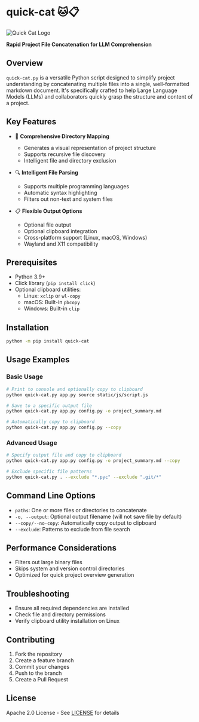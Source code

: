 # quick-cat 🐱📋

![Quick Cat Logo](quickcat.png)

**Rapid Project File Concatenation for LLM Comprehension**

## Overview

`quick-cat.py` is a versatile Python script designed to simplify project understanding by concatenating multiple files into a single, well-formatted markdown document. It's specifically crafted to help Large Language Models (LLMs) and collaborators quickly grasp the structure and content of a project.

## Key Features

- 📂 **Comprehensive Directory Mapping**
  - Generates a visual representation of project structure
  - Supports recursive file discovery
  - Intelligent file and directory exclusion

- 🔍 **Intelligent File Parsing**
  - Supports multiple programming languages
  - Automatic syntax highlighting
  - Filters out non-text and system files

- 📋 **Flexible Output Options**
  - Optional file output
  - Optional clipboard integration
  - Cross-platform support (Linux, macOS, Windows)
  - Wayland and X11 compatibility

## Prerequisites

- Python 3.9+
- Click library (`pip install click`)
- Optional clipboard utilities:
  - Linux: `xclip` or `wl-copy`
  - macOS: Built-in `pbcopy`
  - Windows: Built-in `clip`

## Installation

```bash
python -m pip install quick-cat
```

## Usage Examples

### Basic Usage

```bash
# Print to console and optionally copy to clipboard
python quick-cat.py app.py source static/js/script.js

# Save to a specific output file
python quick-cat.py app.py config.py -o project_summary.md

# Automatically copy to clipboard
python quick-cat.py app.py config.py --copy
```

### Advanced Usage

```bash
# Specify output file and copy to clipboard
python quick-cat.py app.py config.py -o project_summary.md --copy

# Exclude specific file patterns
python quick-cat.py . --exclude "*.pyc" --exclude ".git/*"
```

## Command Line Options

- `paths`: One or more files or directories to concatenate
- `-o, --output`: Optional output filename (will not save file by default)
- `--copy/--no-copy`: Automatically copy output to clipboard
- `--exclude`: Patterns to exclude from file search

## Performance Considerations

- Filters out large binary files
- Skips system and version control directories
- Optimized for quick project overview generation

## Troubleshooting

- Ensure all required dependencies are installed
- Check file and directory permissions
- Verify clipboard utility installation on Linux

## Contributing

1. Fork the repository
2. Create a feature branch
3. Commit your changes
4. Push to the branch
5. Create a Pull Request

## License

Apache 2.0 License - See [LICENSE](LICENSE) for details
